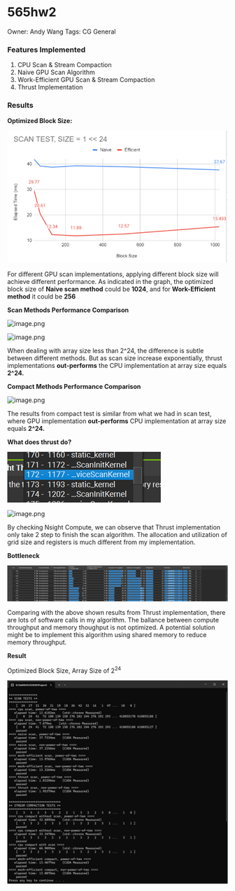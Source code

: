 # 565hw2

Owner: Andy Wang
Tags: CG General

### Features Implemented

1. CPU Scan & Stream Compaction
2. Naive GPU Scan Algorithm
3. Work-Efficient GPU Scan & Stream Compaction
4. Thrust Implementation

### Results

**Optimized Block Size:**

![image.png](image.png)

For different GPU scan implementations, applying different block size will achieve different performance. As indicated in the graph, the optimized block size of **Naive scan method** could be **1024**, and for **Work-Efficient method** it could be **256**

**Scan Methods Performance Comparison**

![image.png](image%201.png)

![image.png](image%202.png)

When dealing with array size less than 2^24, the difference is subtle between different methods. But as scan size increase exponentially, thrust implementations **out-performs** the CPU implementation at array size equals **2^24.** 

**Compact Methods Performance Comparison**

![image.png](image%203.png)

The results from compact test is similar from what we had in scan test, where GPU implementation **out-performs** CPU implementation at array size equals **2^24.**

**What does thrust do?**

![Thrust.png](Thrust.png)

![image.png](image%204.png)

By checking Nsight Compute, we can observe that Thrust implementation only take 2 step to finish the scan algorithm. The allocation and utilization of grid size and registers is much different from my implementation.

**Bottleneck**

![Bottleneck.png](Bottleneck.png)

Comparing with the above shown results from Thrust implementation, there are lots of software calls in my algorithm. The ballance between compute throughput and memory thoughput is not optimized. A potential solution might be to implement this algorithm using shared memory to reduce memory throughput.

**Result**

Optimized Block Size, Array Size of $2^{24}$

![size24.png](size24.png)